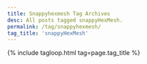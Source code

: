```yaml
---
title: Snappyhexmesh Tag Archives
desc: All posts tagged snappyHexMesh.
permalink: /tag/snappyhexmesh/
tag_title: 'snappyHexMesh'
---
```

{% include tagloop.html tag=page.tag_title %}